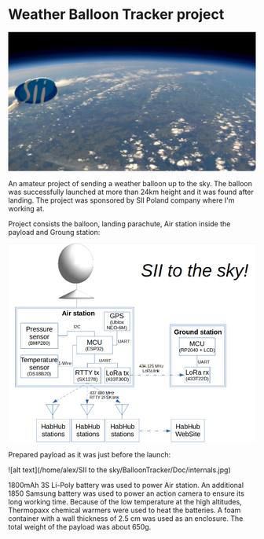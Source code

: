# Weather Balloon Tracker project

![Camera view](Doc/24km_view.jpg)

An amateur project of sending a weather balloon up to the sky. The balloon was successfully launched at more than 24km height and it was found after landing. The project was sponsored by SII Poland company where I'm working at.

Project consists the balloon, landing parachute, Air station inside the payload and Groung station:

![alt text](Doc/Design_new.png)

Prepared payload as it was just before the launch:

![alt text](/home/alex/SII to the sky/BalloonTracker/Doc/internals.jpg)

1800mAh 3S Li-Poly battery was used to power Air station. An additional 1850 Samsung battery was used to power an action camera to ensure its long working time. Because of the low temperature at the high altitudes, Thermopaxx chemical warmers were used to heat the batteries. A foam container with a wall thickness of 2.5 cm was used as an enclosure.
The total weight of the payload was about 650g.


